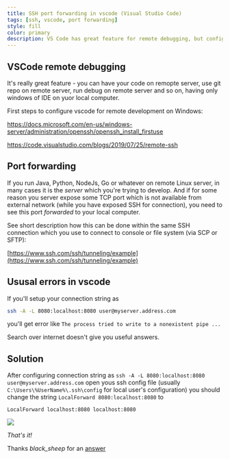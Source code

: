 ```yaml
---
title: SSH port forwarding in vscode (Visual Studio Code)
tags: [ssh, vscode, port forwarding]
style: fill
color: primary
description: VS Code has great feature for remote debugging, but configuring port forwarding is not obvious
---
```


## VSCode remote debugging

It's really great feature - you can have your code on remopte server, use git repo on remote server, run debug on remote server and so on, having only windows of IDE on yuor local computer.

First steps to configure vscode for remote development on Windows:

[https://docs.microsoft.com/en-us/windows-server/administration/openssh/openssh_install_firstuse ](https://docs.microsoft.com/en-us/windows-server/administration/openssh/openssh_install_firstuse )

[https://code.visualstudio.com/blogs/2019/07/25/remote-ssh ](https://code.visualstudio.com/blogs/2019/07/25/remote-ssh) 


## Port forwarding

If you run Java, Python, NodeJs, Go or whatever on remote Linux server, in many cases it is the _server_ which you're trying to develop. And if for some reason you server expose some TCP port which is not available from external network (while you have exposed SSH for connection), you need to see this port _forwarded_ to your local computer.

See short description how this can be done within the same SSH connection which you use to connect to console or file system (via SCP or SFTP):

[https://www.ssh.com/ssh/tunneling/example](https://www.ssh.com/ssh/tunneling/example)

## Ususal errors in vscode

If you'll setup your connection string as
```bash
ssh -A -L 8080:localhost:8080 user@myserver.address.com
```
you'll get error like `The process tried to write to a nonexistent pipe ...`

Search over internet doesn't give you useful answers.


## Solution

After configuring connection string as `ssh -A -L 8080:localhost:8080 user@myserver.address.com` open yous ssh config file (usually `C:\Users\%UserName%\.ssh\config` for local user's configuration) you should change 
the string `LocalForward 8080:localhost:8080` to 

```LocalForward localhost:8080 localhost:8080``` 

![](/assets/img/vscode.png)

*That's it!*

Thanks _black_sheep_ for an [answer](https://superuser.com/questions/722473/ssh-config-missing-target-argument/722474)
